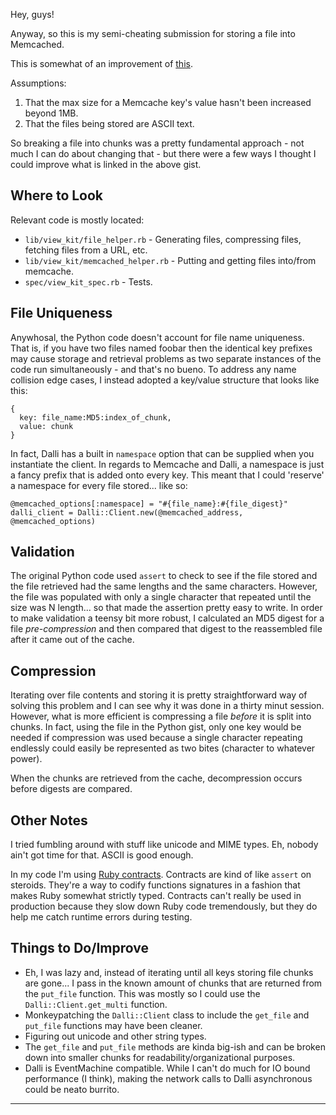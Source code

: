 Hey, guys!

Anyway, so this is my semi-cheating submission for storing a file into Memcached.

This is somewhat of an improvement of [this](https://gist.github.com/giampaolo/7e8a1bba6a10940077481110684e637d).

Assumptions:

1. That the max size for a Memcache key's value hasn't been increased beyond 1MB.
2. That the files being stored are ASCII text.

So breaking a file into chunks was a pretty fundamental approach - not much I can do about changing that - but there were a few ways I thought I could improve what is linked in the above gist.

## Where to Look

Relevant code is mostly located:

* `lib/view_kit/file_helper.rb` - Generating files, compressing files, fetching files from a URL, etc.
* `lib/view_kit/memcached_helper.rb` - Putting and getting files into/from memcache.
* `spec/view_kit_spec.rb` - Tests.

## File Uniqueness

Anywhosal, the Python code doesn't account for file name uniqueness. That is, if you have two files named foobar then the identical key prefixes may cause storage and retrieval problems as two separate instances of the code run simultaneously - and that's no bueno. To address any name collision edge cases, I instead adopted a key/value structure that looks like this:

```
{
  key: file_name:MD5:index_of_chunk,
  value: chunk
}
```

In fact, Dalli has a built in `namespace` option that can be supplied when you instantiate the client. In regards to Memcache and Dalli, a namespace is just a fancy prefix that is added onto every key. This meant that I could 'reserve' a namespace for every file stored... like so:

```
@memcached_options[:namespace] = "#{file_name}:#{file_digest}"
dalli_client = Dalli::Client.new(@memcached_address, @memcached_options)
```

## Validation

The original Python code used `assert` to check to see if the file stored and the file retrieved had the same lengths and the same characters. However, the file was populated with only a single character that repeated until the size was N length... so that made the assertion pretty easy to write. In order to make validation a teensy bit more robust, I calculated an MD5 digest for a file *pre-compression* and then compared that digest to the reassembled file after it came out of the cache.

## Compression

Iterating over file contents and storing it is pretty straightforward way of solving this problem and I can see why it was done in a thirty minut session. However, what is more efficient is compressing a file *before* it is split into chunks. In fact, using the file in the Python gist, only one key would be needed if compression was used because a single character repeating endlessly could easily be represented as two bites (character to whatever power).

When the chunks are retrieved from the cache, decompression occurs before digests are compared.

## Other Notes

I tried fumbling around with stuff like unicode and MIME types. Eh, nobody ain't got time for that. ASCII is good enough.

In my code I'm using [Ruby contracts](https://github.com/egonSchiele/contracts.ruby). Contracts are kind of like `assert` on steroids. They're a way to codify functions signatures in a fashion that makes Ruby somewhat strictly typed. Contracts can't really be used in production because they slow down Ruby code tremendously, but they do help me catch runtime errors during testing.

## Things to Do/Improve

* Eh, I was lazy and, instead of iterating until all keys storing file chunks are gone... I pass in the known amount of chunks that are returned from the `put_file` function. This was mostly so I could use the `Dalli::Client.get_multi` function.
* Monkeypatching the `Dalli::Client` class to include the `get_file` and `put_file` functions may have been cleaner.
* Figuring out unicode and other string types.
* The `get_file` and `put_file` methods are kinda big-ish and can be broken down into smaller chunks for readability/organizational purposes.
* Dalli is EventMachine compatible. While I can't do much for IO bound performance (I think), making the network calls to Dalli asynchronous could be neato burrito.

---
